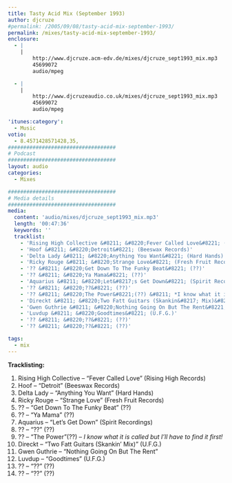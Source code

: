 ```yaml
---
title: Tasty Acid Mix (September 1993)
author: djcruze
#permalink: /2005/09/08/tasty-acid-mix-september-1993/
permalink: /mixes/tasty-acid-mix-september-1993/
enclosure:
  - |
    |
        http://www.djcruze.acm-edv.de/mixes/djcruze_sept1993_mix.mp3
        45699072
        audio/mpeg

  - |
    |
        http://www.djcruzeaudio.co.uk/mixes/djcruze_sept1993_mix.mp3
        45699072
        audio/mpeg

'itunes:category':
  - Music
votio:
  - 8.4571428571428,35,
###################################
# Podcast
###################################
layout: audio
categories:
  - Mixes

###################################
# Media details
###################################
media:
  content: 'audio/mixes/djcruze_sept1993_mix.mp3'
  length: '00:47:36'
  keywords: ''
  tracklist:
    - 'Rising High Collective &#8211; &#8220;Fever Called Love&#8221; (Rising High Records)'
    - 'Hoof &#8211; &#8220;Detroit&#8221; (Beeswax Records)'
    - 'Delta Lady &#8211; &#8220;Anything You Want&#8221; (Hard Hands)'
    - 'Ricky Rouge &#8211; &#8220;Strange Love&#8221; (Fresh Fruit Records)'
    - '?? &#8211; &#8220;Get Down To The Funky Beat&#8221; (??)'
    - '?? &#8211; &#8220;Ya Mama&#8221; (??)'
    - 'Aquarius &#8211; &#8220;Let&#8217;s Get Down&#8221; (Spirit Recordings)'
    - '?? &#8211; &#8220;??&#8221; (??)'
    - '?? &#8211; &#8220;The Power&#8221;(??) &#8211; *I know what it is called but I&#8217;ll have to find it first!*'
    - 'Direckt &#8211; &#8220;Two Fatt Guitars (Skankin&#8217; Mix)&#8221; (U.F.G.)'
    - 'Gwen Guthrie &#8211; &#8220;Nothing Going On But The Rent&#8221;'
    - 'Luvdup &#8211; &#8220;Goodtimes&#8221; (U.F.G.)'
    - '?? &#8211; &#8220;??&#8221; (??)'
    - '?? &#8211; &#8220;??&#8221; (??)'

tags:
  - mix
---
```


**Tracklisting:**

1. Rising High Collective &#8211; &#8220;Fever Called Love&#8221; (Rising High Records)
2. Hoof &#8211; &#8220;Detroit&#8221; (Beeswax Records)
3. Delta Lady &#8211; &#8220;Anything You Want&#8221; (Hard Hands)
4. Ricky Rouge &#8211; &#8220;Strange Love&#8221; (Fresh Fruit Records)
5. ?? &#8211; &#8220;Get Down To The Funky Beat&#8221; (??)
6. ?? &#8211; &#8220;Ya Mama&#8221; (??)
7. Aquarius &#8211; &#8220;Let&#8217;s Get Down&#8221; (Spirit Recordings)
8. ?? &#8211; &#8220;??&#8221; (??)
9. ?? &#8211; &#8220;The Power&#8221;(??) &#8211; _I know what it is called but I&#8217;ll have to find it first!_
10. Direckt &#8211; &#8220;Two Fatt Guitars (Skankin&#8217; Mix)&#8221; (U.F.G.)
11. Gwen Guthrie &#8211; &#8220;Nothing Going On But The Rent&#8221;
12. Luvdup &#8211; &#8220;Goodtimes&#8221; (U.F.G.)
13. ?? &#8211; &#8220;??&#8221; (??)
14. ?? &#8211; &#8220;??&#8221; (??)
